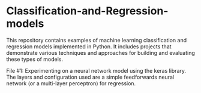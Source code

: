 # Classification-and-Regression-models
This repository contains examples of machine learning classification and regression models implemented in Python. It includes projects that demonstrate various techniques and approaches for building and evaluating these types of models.

File #1: Experimenting on a neural network model using the keras library. The layers and configuration used are a simple feedforwards neural network (or a multi-layer perceptron) for regression.
